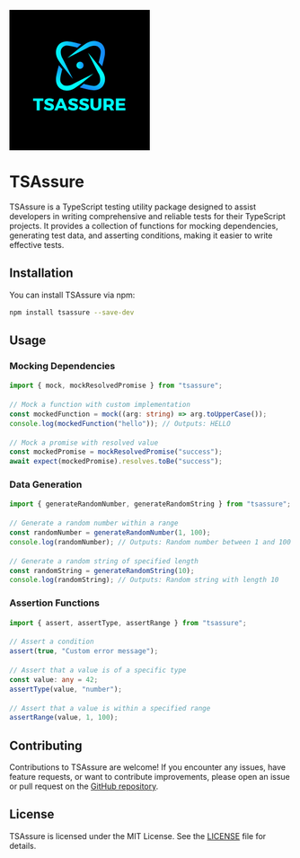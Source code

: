 <img src="/.github/logo.png" alt="LOGO" width=250 valign="middle"></a>

# TSAssure

TSAssure is a TypeScript testing utility package designed to assist developers in writing comprehensive and reliable tests for their TypeScript projects. It provides a collection of functions for mocking dependencies, generating test data, and asserting conditions, making it easier to write effective tests.

## Installation

You can install TSAssure via npm:

```bash
npm install tsassure --save-dev
```

## Usage

### Mocking Dependencies

```typescript
import { mock, mockResolvedPromise } from "tsassure";

// Mock a function with custom implementation
const mockedFunction = mock((arg: string) => arg.toUpperCase());
console.log(mockedFunction("hello")); // Outputs: HELLO

// Mock a promise with resolved value
const mockedPromise = mockResolvedPromise("success");
await expect(mockedPromise).resolves.toBe("success");
```

### Data Generation

```typescript
import { generateRandomNumber, generateRandomString } from "tsassure";

// Generate a random number within a range
const randomNumber = generateRandomNumber(1, 100);
console.log(randomNumber); // Outputs: Random number between 1 and 100

// Generate a random string of specified length
const randomString = generateRandomString(10);
console.log(randomString); // Outputs: Random string with length 10
```

### Assertion Functions

```typescript
import { assert, assertType, assertRange } from "tsassure";

// Assert a condition
assert(true, "Custom error message");

// Assert that a value is of a specific type
const value: any = 42;
assertType(value, "number");

// Assert that a value is within a specified range
assertRange(value, 1, 100);
```

## Contributing

Contributions to TSAssure are welcome! If you encounter any issues, have feature requests, or want to contribute improvements, please open an issue or pull request on the [GitHub repository](https://github.com/example/tsassure).

## License

TSAssure is licensed under the MIT License. See the [LICENSE](https://github.com/example/tsassure/blob/main/LICENSE) file for details.
